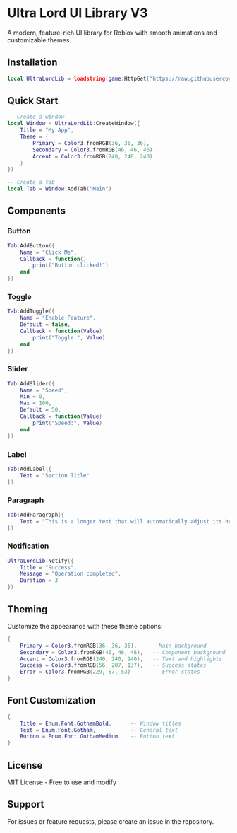 
# Ultra Lord UI Library V3

A modern, feature-rich UI library for Roblox with smooth animations and customizable themes.

## Installation

```lua
local UltraLordLib = loadstring(game:HttpGet("https://raw.githubusercontent.com/Ultra-Lord-Hub/Ultra-Lord-Ui-library/refs/heads/main/source"))()
```

## Quick Start

```lua
-- Create a window
local Window = UltraLordLib:CreateWindow({
    Title = "My App",
    Theme = {
        Primary = Color3.fromRGB(36, 36, 36),
        Secondary = Color3.fromRGB(46, 46, 46),
        Accent = Color3.fromRGB(240, 240, 240)
    }
})

-- Create a tab
local Tab = Window:AddTab("Main")
```

## Components

### Button
```lua
Tab:AddButton({
    Name = "Click Me",
    Callback = function()
        print("Button clicked!")
    end
})
```

### Toggle
```lua
Tab:AddToggle({
    Name = "Enable Feature",
    Default = false,
    Callback = function(Value)
        print("Toggle:", Value)
    end
})
```

### Slider
```lua
Tab:AddSlider({
    Name = "Speed",
    Min = 0,
    Max = 100,
    Default = 50,
    Callback = function(Value)
        print("Speed:", Value)
    end
})
```

### Label
```lua
Tab:AddLabel({
    Text = "Section Title"
})
```

### Paragraph
```lua
Tab:AddParagraph({
    Text = "This is a longer text that will automatically adjust its height based on content."
})
```

### Notification
```lua
UltraLordLib:Notify({
    Title = "Success",
    Message = "Operation completed",
    Duration = 3
})
```

## Theming

Customize the appearance with these theme options:

```lua
{
    Primary = Color3.fromRGB(36, 36, 36),    -- Main background
    Secondary = Color3.fromRGB(46, 46, 46),   -- Component background
    Accent = Color3.fromRGB(240, 240, 240),   -- Text and highlights
    Success = Color3.fromRGB(56, 207, 137),   -- Success states
    Error = Color3.fromRGB(229, 57, 53)       -- Error states
}
```

## Font Customization

```lua
{
    Title = Enum.Font.GothamBold,      -- Window titles
    Text = Enum.Font.Gotham,           -- General text
    Button = Enum.Font.GothamMedium    -- Button text
}
```

## License
MIT License - Free to use and modify

## Support
For issues or feature requests, please create an issue in the repository.
